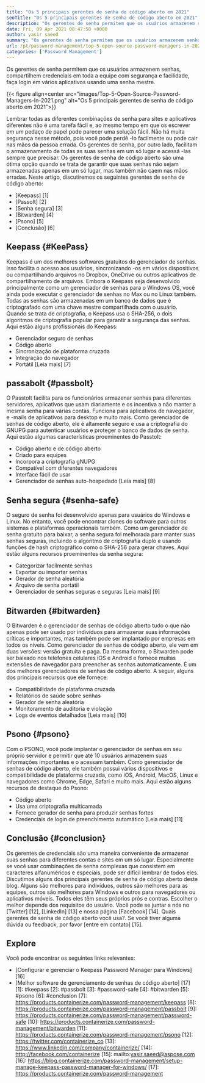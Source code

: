 ```yaml
---
title: "Os 5 principais gerentes de senha de código aberto em 2021" 
seoTitle: "Os 5 principais gerentes de senha de código aberto em 2021" 
description: "Os gerentes de senha permitem que os usuários armazenem senhas, compartilhem credenciais em toda a equipe com segurança e facilidade, faça login em vários aplicativos usando uma senha mestre." 
date: Fri, 09 Apr 2021 08:47:58 +0000
author: yasir saeed
summary: "Os gerentes de senha permitem que os usuários armazenem senhas, compartilhem credenciais em toda a equipe com segurança e facilidade, faça login em vários aplicativos usando uma senha mestre." 
url: /pt/password-management/top-5-open-source-password-managers-in-2021/
categories: ['Password Management']
---
```


Os gerentes de senha permitem que os usuários armazenem senhas, compartilhem credenciais em toda a equipe com segurança e facilidade, faça login em vários aplicativos usando uma senha mestre.

{{< figure align=center src="images/Top-5-Open-Source-Password-Managers-In-2021.png" alt="Os 5 principais gerentes de senha de código aberto em 2021">}}

Lembrar todas as diferentes combinações de senha para sites e aplicativos diferentes não é uma tarefa fácil e, ao mesmo tempo em que os escrever em um pedaço de papel pode parecer uma solução fácil. Não há muita segurança nesse método, pois você pode perdê -lo facilmente ou pode cair nas mãos da pessoa errada. Os gerentes de senha, por outro lado, facilitam o armazenamento de todas as suas senhas em um só lugar e acessá -las sempre que precisar. Os gerentes de senha de código aberto são uma ótima opção quando se trata de garantir que suas senhas não sejam armazenadas apenas em um só lugar, mas também não caem nas mãos erradas. Neste artigo, discutiremos os seguintes gerentes de senha de código aberto:
  * [Keepass] [1]
  * [Passolt] [2]
  * [Senha segura] [3]
  * [Bitwarden] [4]
  * [Psono] [5]
  * [Conclusão] [6]

## Keepass {#KeePass}
Keepass é um dos melhores softwares gratuitos do gerenciador de senhas. Isso facilita o acesso aos usuários, sincronizando -os em vários dispositivos ou compartilhando arquivos no Dropbox, OneDrive ou outros aplicativos de compartilhamento de arquivos. Embora o Keepass seja desenvolvido principalmente como um gerenciador de senhas para o Windows OS, você ainda pode executar o gerenciador de senhas no Max ou no Linux também. Todas as senhas são armazenadas em um banco de dados que é criptografado com uma chave mestre compartilhada com o usuário. Quando se trata de criptografia, o Keepass usa o SHA-256, o dois algoritmos de criptografia popular para garantir a segurança das senhas. Aqui estão alguns profissionais do Keepass:
  * Gerenciador seguro de senhas
  * Código aberto
  * Sincronização de plataforma cruzada
  * Integração do navegador
  * Portátil
[Leia mais] [7]

## passabolt {#passbolt}
O Passtolt facilita para os funcionários armazenar senhas para diferentes servidores, aplicativos que usam diariamente e os incentiva a não manter a mesma senha para várias contas. Funciona para aplicativos de navegador, e -mails de aplicativos para desktop e muito mais. Como gerenciador de senhas de código aberto, ele é altamente seguro e usa a criptografia do GNUPG para autenticar usuários e proteger o banco de dados de senha. Aqui estão algumas características proeminentes do Passtolt:
  * Código aberto e de código aberto
  * Criado para equipes
  * Incorpora a criptografia gNUPG
  * Compatível com diferentes navegadores
  * Interface fácil de usar
  * Gerenciador de senhas auto-hospedado
[Leia mais] [8]

## Senha segura {#senha-safe}
O seguro de senha foi desenvolvido apenas para usuários do Windows e Linux. No entanto, você pode encontrar clones do software para outros sistemas e plataformas operacionais também. Como um gerenciador de senha gratuito para baixar, a senha segura foi melhorada para manter suas senhas seguras, incluindo o algoritmo de criptografia duplo e usando funções de hash criptográfico como o SHA-256 para gerar chaves. Aqui estão alguns recursos proeminentes da senha segura:
  * Categorizar facilmente senhas
  * Exportar ou importar senhas
  * Gerador de senha aleatória
  * Arquivo de senha portátil
  * Gerenciador de senhas seguras e seguras
[Leia mais] [9]

## Bitwarden {#bitwarden}
O Bitwarden é o gerenciador de senhas de código aberto tudo o que não apenas pode ser usado por indivíduos para armazenar suas informações críticas e importantes, mas também pode ser implantado por empresas em todos os níveis. Como gerenciador de senhas de código aberto, ele vem em duas versões: versão gratuita e paga. Da mesma forma, o Bitwarden pode ser baixado nos telefones celulares iOS e Android e fornece muitas extensões de navegador para preencher as senhas automaticamente. É um dos melhores gerenciadores de senhas de código aberto. A seguir, alguns dos principais recursos que ele fornece:
  * Compatibilidade de plataforma cruzada
  * Relatórios de saúde sobre senhas
  * Gerador de senha aleatória
  * Monitoramento de auditoria e violação
  * Logs de eventos detalhados
[Leia mais] [10]

## Psono {#psono}
Com o PSONO, você pode implantar o gerenciador de senhas em seu próprio servidor e permitir que até 10 usuários armazenem suas informações importantes e o acessam também. Como gerenciador de senhas de código aberto, ele também possui vários dispositivos e compatibilidade de plataforma cruzada, como iOS, Android, MacOS, Linux e navegadores como Chrome, Edge, Safari e muito mais. Aqui estão alguns recursos de destaque do Psono:
  * Código aberto
  * Usa uma criptografia multicamada
  * Fornece gerador de senha para produzir senhas fortes
  * Credenciais de login de preenchimento automático
[Leia mais] [11]

## Conclusão {#conclusion}
Os gerentes de credenciais são uma maneira conveniente de armazenar suas senhas para diferentes contas e sites em um só lugar. Especialmente se você usar combinações de senha complexas que consistem em caracteres alfanuméricos e especiais, pode ser difícil lembrar de todos eles. Discutimos alguns dos principais gerentes de senha de código aberto deste blog. Alguns são melhores para indivíduos, outros são melhores para as equipes, outros são melhores para Windows e outros para navegadores ou aplicativos móveis. Todos eles têm seus próprios prós e contras. Escolher o melhor depende dos requisitos do usuário.
Você pode se juntar a nós no [Twitter] [12], [LinkedIn] [13] e nossa página [Facebook] [14]. Quais gerentes de senha de código aberto você usa?. Se você tiver alguma dúvida ou feedback, por favor [entre em contato] [15].

## Explore
Você pode encontrar os seguintes links relevantes:
  * [Configurar e gerenciar o Keepass Password Manager para Windows] [16]
  * [Melhor software de gerenciamento de senhas de código aberto] [17]
[1]: #keepass
[2]: #passbolt
[3]: #password-safe
[4]: #bitwarden
[5]: #psono
[6]: #conclusion
[7]: https://products.containerize.com/password-management/keepass
[8]: https://products.containerize.com/password-management/passbolt
[9]: https://products.containerize.com/password-management/password-safe
[10]: https://products.containerize.com/password-management/bitwarden
[11]: https://products.containerize.com/password-management/psono
[12]: https://twitter.com/containerize_co
[13]: https://www.linkedin.com/company/containerize/
[14]: http://facebook.com/containerize
[15]: mailto:yasir.saeed@aspose.com
[16]: https://blog.containerize.com/password-management/setup-manage-keepass-password-manager-for-windows/
[17]: https://products.containerize.com/password-management
